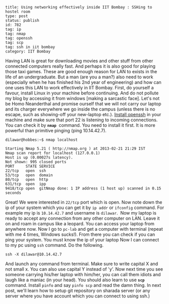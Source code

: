 ~~~~ 
title: Using networking effectively inside IIT Bombay : SSHing to hostel room 
type: post
status: publish
id: 782
tag: ip
tag: nmap
tag: openssh
tag: scp
tag: ssh in iit bombay
category: IIT Bombay
~~~~

Having LAN is great for downloading movies and other stuff from other
connected computers really fast. And perhaps it is also good for playing
those taxi games. These are good enough reason for LAN to exists in the
life of an undergraduate. But a man (are you a man?) also need to work
(especially when he has finished his 2nd year of engineering) and how
can one uses this LAN to work effectively in IIT Bombay. First, do
yourself a favour, install Linux in your machine before continuing. And
do not pollute my blog by accessing it from windows [making a sarcastic
face]. Let's not be Homo Neanderthal and promise ourself that we will
not carry our laptop and its charger everywhere we go inside the campus
(unless there is no escape, such as showing-off your new-laptop etc.).
[Install openssh](https://help.ubuntu.com/community/AptGet/Howto) in
your machine and make sure that port 22 is listening to incoming
connections. You can check it by **`nmap`**  command. You need to
install it first. It is more powerful than primitive pinging (ping
10.14.42.7).

    dilawar@hobbes:~$ nmap localhost

    Starting Nmap 5.21 ( http://nmap.org ) at 2013-02-21 21:29 IST
    Nmap scan report for localhost (127.0.0.1)
    Host is up (0.00027s latency).
    Not shown: 995 closed ports
    PORT     STATE SERVICE
    22/tcp   open  ssh
    53/tcp   open  domain
    80/tcp   open  http
    631/tcp  open  ipp
    9418/tcp open  gitNmap done: 1 IP address (1 host up) scanned in 0.15 seconds

Great! We were interested in `22/tcp` port which is open. Now note down
the ip of your system which you can get it by `ip addr` or `ifconfig`
command. For example my ip is `10.14.42.7` and username is `dilawar`. 
Now my laptop is ready to accept any connection from any other computer
on LAN. Leave it on and roam in campus like a leopard. You can access
your laptop from anywhere now. Now I go to `pc-lab` and get a computer
with terminal (repeat with me 4 times, Windows sucks!). From there you
can check if you can ping your system. You must know the ip of your
laptop Now I can connect to my pc using `ssh` command. Do the following.

    ssh -X dilawar@10.14.42.7

And launch any command from terminal. Make sure to write capital X and
not small x. You can also use capital Y instead of 'y'. Now next time
you see someone carrying his/her laptop with him/her, you can call them
idiots and laugh like a maniac (in your head). You should also learn to
use **`scp`** command. Install `pinfo` and say `pinfo scp` and read the
damn thing. In next post, we'll learn how to setup git repository on
sharada server (or any server where you have account which you can
connect to using ssh.)
